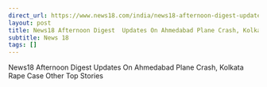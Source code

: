 ```yaml
---
direct_url: https://www.news18.com/india/news18-afternoon-digest-updates-on-ahmedabad-plane-crash-kolkata-rape-case-other-top-stories-9416223.html
layout: post
title: News18 Afternoon Digest  Updates On Ahmedabad Plane Crash, Kolkata Rape Case   Other Top Stories
subtitle: News 18
tags: []
---
```


News18 Afternoon Digest  Updates On Ahmedabad Plane Crash, Kolkata Rape Case   Other Top Stories
